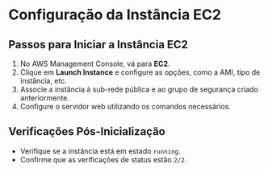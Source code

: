 # Configuração da Instância EC2

## Passos para Iniciar a Instância EC2

1. No AWS Management Console, vá para **EC2**.
2. Clique em **Launch Instance** e configure as opções, como a AMI, tipo de instância, etc.
3. Associe a instância à sub-rede pública e ao grupo de segurança criado anteriormente.
4. Configure o servidor web utilizando os comandos necessários.

## Verificações Pós-Inicialização

- Verifique se a instância está em estado `running`.
- Confirme que as verificações de status estão `2/2`.
